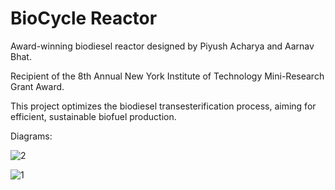 # BioCycle Reactor

Award-winning biodiesel reactor designed by Piyush Acharya and Aarnav Bhat.

Recipient of the 8th Annual New York Institute of Technology Mini-Research Grant Award.

This project optimizes the biodiesel transesterification process, aiming for efficient, sustainable biofuel production.

Diagrams:

![2](https://github.com/user-attachments/assets/6d303a87-4471-461e-9dd7-0cd5506d99f7)

![1](https://github.com/user-attachments/assets/67704a13-d8e4-4b0c-8402-0b0f5e68b01a)
